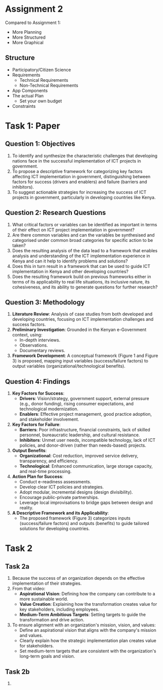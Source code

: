 # Assignment 2
Compared to Assignment 1:
- More Planning
- More Structured
- More Graphical
## Structure
- Participatory/Citizen Science
- Requirements
	- Technical Requirements
	- Non-Technical Requirements
- App Components
- The actual Plan
	- Set your own budget
- Constraints
# Task 1: Paper
## Question 1: Objectives
1. To identify and synthesize the characteristic challenges that developing nations face in the successful implementation of ICT projects in government.
2. To propose a descriptive framework for categorizing key factors affecting ICT implementation in government, distinguishing between factors for success (drivers and enablers) and failure (barriers and inhibitors).
3. To suggest actionable strategies for increasing the success of ICT projects in government, particularly in developing countries like Kenya.
## Question 2: Research Questions
1. What critical factors or variables can be identified as important in terms of their effect on ICT project implementation in government?
2. Are there common variables and can the variables be synthesised and categorised under common broad categories for specific action to be taken?
3. Does the resulting analysis of the data lead to a framework that enables analysis and understanding of the ICT implementation experience in Kenya and can it help to identify problems and solutions?
4. Does this in turn result in a framework that can be used to guide ICT implementation in Kenya and other developing countries?
5. Does the resulting framework build on previous frameworks either in terms of its applicability to real life situations, its inclusive nature, its cohesiveness, and its ability to generate questions for further research?
## Question 3: Methodology
1. **Literature Review**: Analysis of case studies from both developed and developing countries, focusing on ICT implementation challenges and success factors.
2. **Preliminary Investigation**: Grounded in the Kenyan e-Government context, using:
    - In-depth interviews.
    - Observations.
    - Documentary reviews.
3. **Framework Development**: A conceptual framework (Figure 1 and Figure 3) is proposed, mapping input variables (success/failure factors) to output variables (organizational/technological benefits).
## Question 4: Findings
1. **Key Factors for Success**:
    - **Drivers**: Vision/strategy, government support, external pressure (e.g., donor funding), rising consumer expectations, and technological modernization.
    - **Enablers**: Effective project management, good practice adoption, and stakeholder involvement.
2. **Key Factors for Failure**:
    - **Barriers**: Poor infrastructure, financial constraints, lack of skilled personnel, bureaucratic leadership, and cultural resistance.
    - **Inhibitors**: Unmet user needs, incompatible technology, lack of ICT policies, and donor-driven (rather than needs-based) projects.
3. **Output Benefits**:
    - **Organizational**: Cost reduction, improved service delivery, transparency, and efficiency.
    - **Technological**: Enhanced communication, large storage capacity, and real-time processing.
4. **Action Plan for Success**:
    - Conduct e-readiness assessments.
    - Develop clear ICT policies and strategies.
    - Adopt modular, incremental designs (design divisibility).
    - Encourage public-private partnerships.
    - Leverage local improvisations to bridge gaps between design and reality.
5. **A  Descriptive Framework and its Applicability**:
    - The proposed framework (Figure 3) categorizes inputs (success/failure factors) and outputs (benefits) to guide tailored solutions for developing countries.
# Task 2
## Task 2a
1. Because the success of an organization depends on the effective implementation of their strategies.
2. From that video:
	- **Aspirational Vision**: Defining how the company can contribute to a more sustainable world.
	- **Value Creation**: Explaining how the transformation creates value for key stakeholders, including employees.
	- **Medium-Term Ambitious Targets**: Setting targets to guide the transformation and drive action.
3. To ensure alignment with an organization's mission, vision, and values:  
	- Define an aspirational vision that aligns with the company's mission and values.
	- Clearly explain how the strategic implementation plan creates value for stakeholders.
	- Set medium-term targets that are consistent with the organization's long-term goals and vision.
## Task 2b
1. 
